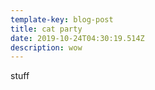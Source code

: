 ```yaml
---
template-key: blog-post
title: cat party
date: 2019-10-24T04:30:19.514Z
description: wow
---
```

stuff
